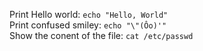 Print Hello world: `echo "Hello, World"`  
Print confused smiley: `echo "\"(Ôo)'"`  
Show the conent of the file: `cat /etc/passwd`  
